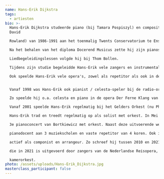 ```yaml
---
name: Hans-Erik Dijkstra
tags:
  - artiesten
bio: >-
  Hans-Erik Dijkstra studeerde piano (bij Tamara Pospiszyl) en compositie (bij
  David

  Rowland) van 1986-1991 aan het toenmalig Twents Conservatorium te Enschede (nu Artez).

  Na het behalen van het diploma Docerend Musicus zette hij zijn pianostudie voort aan De Hogeschool voor de Kunsten te Utrecht (HKU) bij Herman Uhlhorn en Alexander Warenberg.

  Liedbegeleidingslessen volgde hij bij Thom Bollen.

  Tijdens zijn studie begeleidde Hans-Erik vele zangers en instrumentalisten, het kamerkoor,vrouwenkoor en de operaklas van Anne Haenen en Kerry Woodward.

  Ook speelde Hans-Erik vele opera's, zowel als repetitor als ook in de orkestbak,in kleine,maar ook in grotere bezetting. Na zijn studie werd hij correpetitor aan het Koninklijk Conservatorium te Den Haag,en repetitor van de opera-klassen te Enschede en Rotterdam. Vanaf 1997 werd hij begeleider in de opera-studio van James McCray, eveneens te Den Haag.


  Vanaf 1998 was Hans-Erik ook pianist / celesta-speler bij de radio-orkesten.

  Zo speelde hij o.a. celesta en piano in de opera Der Ferne Klang van Franz Schreker in een Vara-matinee in het Concertgebouw te Amsterdam. 

  Vanaf 2001 speelde Hans-Erik regelmatig bij het Gelders Orkest (nu Phion).

  Hans-Erik trad en treedt regelmatig op als solist met orkest. In Mei van dit jaar speelde hij nog het

  3e pianoconcert van Bortkiewicz met orkest. Naast deze uitvoerende werkzaamheden is Hans-Erik

  pianodocent aan 3 muziekscholen en vaste repetitor van 4 koren. Ook is Hans-Erik nog steeds

  actief als componist en arrangeur. Zo schreef hij tussen 2010 en 2021 zijn 2e opera Repelsteeltje,

  die in 2021 is uitgevoerd door zangers van de Nederlandse Reisopera, een koor en een

  kamerorkest.
photo: /assets/uploads/Hans-Erik_Dijkstra.jpg
masterclass_participant: false
---
```

